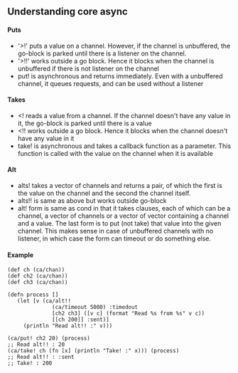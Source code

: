 ## Understanding core async

#### Puts

- '>!' puts a value on a channel. However, if the channel is unbuffered, the go-block is parked until there is a listener on the channel.
- '>!!' works outside a go block. Hence it blocks when the channel is unbuffered if there is not listener on the channel
- put! is asynchronous and returns immediately. Even with a unbuffered channel, it queues requests, and can be used without a listener


#### Takes

- <! reads a value from a channel. If the channel doesn't have any value in it, the go-block is parked until there is a value
- <!! works outside a go block. Hence it blocks when the channel doesn't have any value in it
- take! is asynchronous and takes a callback function as a parameter. This function is called with the value on the channel when it is available


#### Alt

- alts! takes a vector of channels and returns a pair, of which the first is the value on the channel and the second the channel itself.
- alts!! is same as above but works outside go-block
- alt! form is same as cond in that it takes clauses, each of which can be a channel, a vector of channels or a vector of vector containing a channel and a value. The last form is to put (not take) that value into the given channel. This makes sense in case of unbuffered channels with no listener, in which case the form can timeout or do something else.

#### Example

```
(def ch (ca/chan))
(def ch2 (ca/chan))
(def ch3 (ca/chan))

(defn process []
   (let [v (ca/alt!!
              (ca/timeout 5000) :timedout
              [ch2 ch3] ([v c] (format "Read %s from %s" v c))
              [[ch 200]] :sent)]
     (println "Read alt!! :" v)))
     
(ca/put! ch2 20) (process)
;; Read alt!! : 20
(ca/take! ch (fn [x] (println "Take! :" x))) (process)
;; Read alt!! : :sent
;; Take! : 200
```

